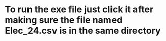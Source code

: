 # To run the exe file just click it after making sure the file named Elec_24.csv is in the same directory